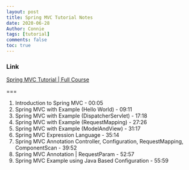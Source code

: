 ```yaml
---
layout: post
title: Spring MVC Tutorial Notes
date: 2020-06-28
Author: Connie 
tags: [tutorial]
comments: false
toc: true
---
```

### Link
[Spring MVC Tutorial | Full Course](https://www.youtube.com/watch?v=g2b-NbR48Jo)

===
1. Introduction to Spring MVC - 00:05
2. Spring MVC with Example (Hello World) - 09:11
3. Spring MVC with Example (DispatcherServlet) - 17:18
4. Spring MVC with Example (RequestMapping) - 27:26
5. Spring MVC with Example (ModelAndView) - 31:17
6. Spring MVC Expression Language - 35:14
7. Spring MVC Annotation Controller, Configuration, RequestMapping, ComponentScan - 39:52
8. Spring MVC Annotation | RequestParam - 52:57
9. Spring MVC Example using Java Based Configuration - 55:59